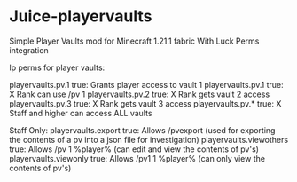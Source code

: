 # Juice-playervaults
 Simple Player Vaults mod for Minecraft 1.21.1 fabric With Luck Perms integration

 lp perms for player vaults:

playervaults.pv.1 true:	Grants player access to vault 1
playervaults.pv.1 true:	X Rank can use /pv 1
playervaults.pv.2 true:	X Rank gets vault 2 access
playervaults.pv.3 true:	X Rank gets vault 3 access
playervaults.pv.* true:	X Staff and higher can access ALL vaults

Staff Only:
playervaults.export true: Allows /pvexport (used for exporting the contents of a pv into a json file for investigation)
playervaults.viewothers true: Allows /pv 1 %player% (can edit and view the contents of pv's)
playervaults.viewonly true: Allows /pv1 1 %player% (can only view the contents of pv's)

